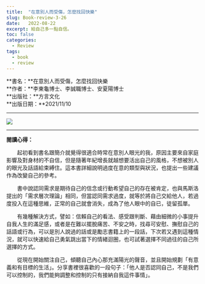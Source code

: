```yaml
---
title:  "在意別人而受傷，怎麼找回快樂"
slug: Book-review-3-26
date:   2022-08-22
excerpt: 給自己多一點自信。
toc: false
categories:
  - Review 
tags:
  - book
  - review
---
```


**書名：**在意別人而受傷，怎麼找回快樂  
**作者：**李東龜博士、李誠職博士、安夏陽博士  
**出版社：**方言文化  
**出版日期：**2021/11/10

---

![](/assets/images/22022-08-22-Review-閱讀心得-3-在意別人而受傷怎麼找回快樂-26/1.jpg)

---

**閱讀心得：**  

　　起初看到書名跟簡介就覺得很適合時常在意別人眼光的我，原因主要來自家庭影響及對身材的不自信，但是隨著年紀增長就越想要活出自己的風格，不想被別人的眼光及話語給束縛住。這本書詳細說明過度在意的類型與狀況，也提出一些建議作為改變自己的參考。

　　書中說認同需求是期待自己的信念或行動希望自己的存在被肯定，也與馬斯洛提出的「需求層次理論」相同，但當認同需求過度，就等於將自己交給他人，若過度投入在這種思維，正常的自己就會消失，成為了他人眼中的自已，徒留孤單。

　　有幾種解決方式，譬如：信賴自己的看法、感受跟判斷、藉由細微的小事提升自我人生的滿足感，或者是在難以擺脫痛苦、不安之時，找尋可安慰、撫慰自己的話語或行為，可以是別人說過的話或是勵志書籍上的一段話，下次若又遇到這種情況，就可以快速給自己勇氣跳出當下的情緒迴圈，也可試著選擇不同過往的自己所選擇的方式。

　　從現在開始關注自己，傾聽自己內心那充滿陽光的聲音，並且開始規劃「有意義和有目標的生活」。分享書裡很喜歡的一段句子：「他人是否認同自己，不是我們可以控制的，我們能夠調整和控制的只有接納自我這件事情」。

